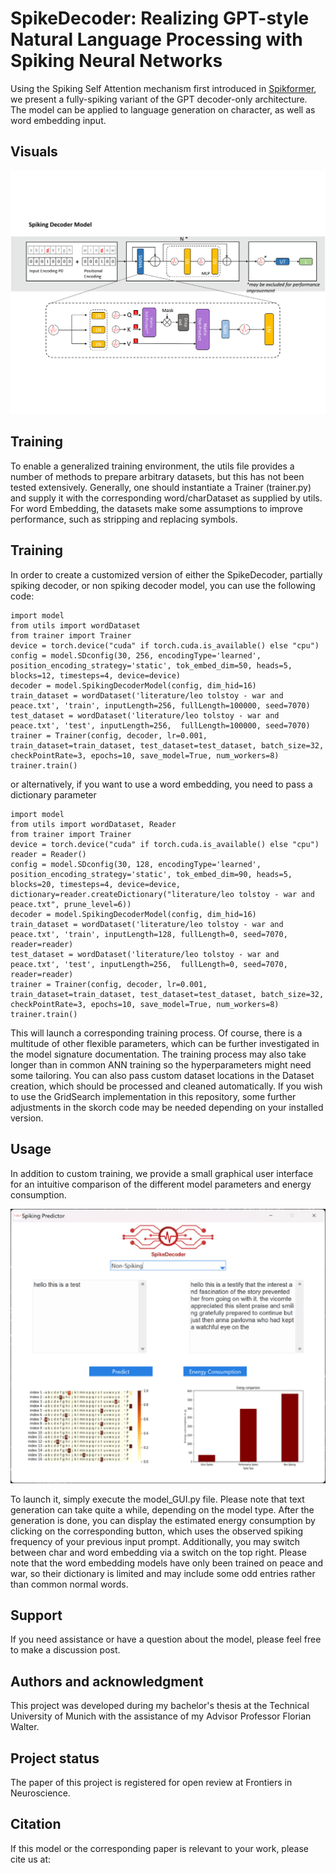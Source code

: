 # SpikeDecoder: Realizing GPT-style Natural Language Processing with Spiking Neural Networks

Using the Spiking Self Attention mechanism first introduced in [Spikformer](https://github.com/ZK-Zhou/spikformer), we present a fully-spiking variant of the GPT decoder-only architecture. The model can be applied to language generation on character, as well as word embedding input.

## Visuals
![plot](Architecture.png)

## Training 
To enable a generalized training environment, the utils file provides a number of methods to prepare arbitrary datasets, but this has not been tested extensively. Generally, one should instantiate a Trainer (trainer.py) and supply it with the corresponding word/charDataset as supplied by utils. For word Embedding, the datasets make some assumptions to improve performance, such as stripping and replacing symbols.

## Training
In order to create a customized version of either the SpikeDecoder, partially spiking decoder, or non spiking decoder model, you can use the following code:

```
import model
from utils import wordDataset
from trainer import Trainer
device = torch.device("cuda" if torch.cuda.is_available() else "cpu")
config = model.SDconfig(30, 256, encodingType='learned', position_encoding_strategy='static', tok_embed_dim=50, heads=5, blocks=12, timesteps=4, device=device)
decoder = model.SpikingDecoderModel(config, dim_hid=16)
train_dataset = wordDataset('literature/leo tolstoy - war and peace.txt', 'train', inputLength=256, fullLength=100000, seed=7070)
test_dataset = wordDataset('literature/leo tolstoy - war and peace.txt', 'test', inputLength=256,  fullLength=100000, seed=7070)
trainer = Trainer(config, decoder, lr=0.001, train_dataset=train_dataset, test_dataset=test_dataset, batch_size=32, checkPointRate=3, epochs=10, save_model=True, num_workers=8)
trainer.train()
```
or alternatively, if you want to use a word embedding, you need to pass a dictionary parameter

```
import model
from utils import wordDataset, Reader
from trainer import Trainer
device = torch.device("cuda" if torch.cuda.is_available() else "cpu")
reader = Reader()
config = model.SDconfig(30, 128, encodingType='learned', position_encoding_strategy='static', tok_embed_dim=90, heads=5, blocks=20, timesteps=4, device=device, dictionary=reader.createDictionary("literature/leo tolstoy - war and peace.txt", prune_level=6))
decoder = model.SpikingDecoderModel(config, dim_hid=16)
train_dataset = wordDataset('literature/leo tolstoy - war and peace.txt', 'train', inputLength=128, fullLength=0, seed=7070, reader=reader)
test_dataset = wordDataset('literature/leo tolstoy - war and peace.txt', 'test', inputLength=256,  fullLength=0, seed=7070, reader=reader)
trainer = Trainer(config, decoder, lr=0.001, train_dataset=train_dataset, test_dataset=test_dataset, batch_size=32, checkPointRate=3, epochs=10, save_model=True, num_workers=8)
trainer.train()
```

This will launch a corresponding training process. Of course, there is a multitude of other flexible parameters, which can be further investigated in the model signature documentation. The training process may also take longer than in common ANN training so the hyperparameters might need some tailoring.
You can also pass custom dataset locations in the Dataset creation, which should be processed and cleaned automatically. If you wish to use the GridSearch implementation in this repository, some further adjustments in the skorch code may be needed depending on your installed version.

## Usage
In addition to custom training, we provide a small graphical user interface for an intuitive comparison of the different model parameters and energy consumption.

![plot](GUI_screenshot.png)

To launch it, simply execute the model_GUI.py file. Please note that text generation can take quite a while, depending on the model type. After the generation is done, you can display the estimated energy consumption by clicking on the corresponding button, which uses the observed spiking frequency of your previous input prompt. Additionally, you may switch between char and word embedding via a switch on the top right. Please note that the word embedding models have only been trained on peace and war, so their dictionary is limited and may include some odd entries rather than common normal words. 

## Support
If you need assistance or have a question about the model, please feel free to make a discussion post.

## Authors and acknowledgment
This project was developed during my bachelor's thesis at the Technical University of Munich with the assistance of my Advisor Professor Florian Walter.

## Project status
The paper of this project is registered for open review at Frontiers in Neuroscience. 

## Citation
If this model or the corresponding paper is relevant to your work, please cite us at: 
